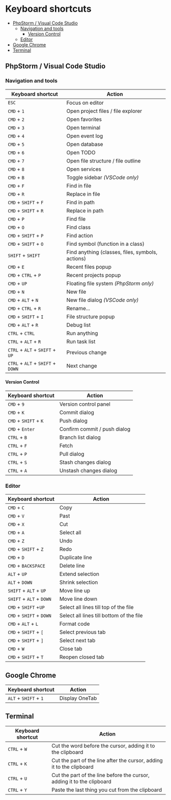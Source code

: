 # Keyboard shortcuts

- [PhpStorm / Visual Code Studio](#phpstorm--visual-code-studio)
  - [Navigation and tools](#navigation-and-tools)
    - [Version Control](#version-control)
  - [Editor](#editor)
- [Google Chrome](#google-chrome)
- [Terminal](#terminal)

## PhpStorm / Visual Code Studio

### Navigation and tools

| Keyboard shortcut | Action |
| ------ | ------ |
| `ESC` | Focus on editor |
| `CMD` + `1` | Open project files / file explorer |
| `CMD` + `2` | Open favorites |
| `CMD` + `3` | Open terminal |
| `CMD` + `4` | Open event log |
| `CMD` + `5` | Open database |
| `CMD` + `6` | Open TODO |
| `CMD` + `7` | Open file structure / file outline |
| `CMD` + `8` | Open services |
| `CMD` + `B` | Toggle sidebar *(VSCode only)* |
| `CMD` + `F` | Find in file |
| `CMD` + `R` | Replace in file |
| `CMD` + `SHIFT` + `F` | Find in path |
| `CMD` + `SHIFT` + `R` | Replace in path |
| `CMD` + `P` | Find file |
| `CMD` + `O` | Find class |
| `CMD` + `SHIFT` + `P` | Find action |
| `CMD` + `SHIFT` + `O` | Find symbol (function in a class) |
| `SHIFT` + `SHIFT` | Find anything (classes, files, symbols, actions) |
| `CMD` + `E` | Recent files popup |
| `CMD` + `CTRL` + `P` | Recent projects popup |
| `CMD` + `UP` | Floating file system *(PhpStorm only)* |
| `CMD` + `N` | New file |
| `CMD` + `ALT` + `N` | New file dialog *(VSCode only)* |
| `CMD` + `CTRL` + `R` | Rename... |
| `CMD` + `SHIFT` + `I` | File structure popup |
| `CMD` + `ALT` + `R` | Debug list |
| `CTRL` + `CTRL` | Run anything |
| `CTRL` + `ALT` + `R` | Run task list |
| `CTRL` + `ALT` + `SHIFT` + `UP` | Previous change |
| `CTRL` + `ALT` + `SHIFT` + `DOWN` | Next change |

#### Version Control

| Keyboard shortcut | Action |
| ------ | ------ |
| `CMD` + `9` | Version control panel |
| `CMD` + `K` | Commit dialog |
| `CMD` + `SHIFT` + `K` | Push dialog |
| `CMD` + `Enter` | Confirm commit / push dialog |
| `CTRL` + `B` | Branch list dialog |
| `CTRL` + `F` | Fetch |
| `CTRL` + `P` | Pull dialog |
| `CTRL` + `S` | Stash changes dialog |
| `CTRL` + `A` | Unstash changes dialog |

### Editor

| Keyboard shortcut | Action |
| ------ | ------ |
| `CMD` + `C` | Copy |
| `CMD` + `V` | Past |
| `CMD` + `X` | Cut |
| `CMD` + `A` | Select all |
| `CMD` + `Z` | Undo |
| `CMD` + `SHIFT` + `Z` | Redo |
| `CMD` + `D` | Duplicate line |
| `CMD` + `BACKSPACE` | Delete line |
| `ALT` + `UP` | Extend selection |
| `ALT` + `DOWN` | Shrink selection |
| `SHIFT` + `ALT` + `UP` | Move line up |
| `SHIFT` + `ALT` + `DOWN` | Move line down |
| `CMD` + `SHIFT` +`UP` | Select all lines till top of the file |
| `CMD` + `SHIFT` + `DOWN` | Select all lines till bottom of the file |
| `CMD` + `ALT` + `L` | Format code |
| `CMD` + `SHIFT` + `[` | Select previous tab |
| `CMD` + `SHIFT` + `]` | Select next tab |
| `CMD` + `W` | Close tab |
| `CMD` + `SHIFT` + `T` | Reopen closed tab |

## Google Chrome

| Keyboard shortcut | Action |
| ------ | ------ |
| `ALT` + `SHIFT` + `1` | Display OneTab |

## Terminal

| Keyboard shortcut | Action |
| ------ | ------ |
| `CTRL` + `W` | Cut the word before the cursor, adding it to the clipboard |
| `CTRL` + `K` | Cut the part of the line after the cursor, adding it to the clipboard |
| `CTRL` + `U` | Cut the part of the line before the cursor, adding it to the clipboard |
| `CTRL` + `Y` | Paste the last thing you cut from the clipboard |
